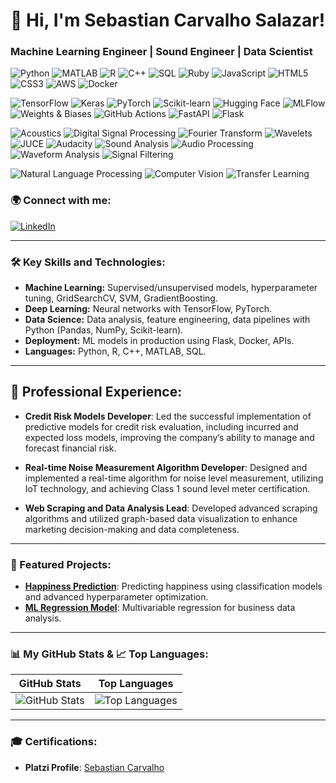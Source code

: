 # 👋 Hi, I'm Sebastian Carvalho Salazar!

### Machine Learning Engineer | Sound Engineer | Data Scientist
![Python](https://img.shields.io/badge/Python-3776AB?style=for-the-badge&logo=python&logoColor=white)
![MATLAB](https://img.shields.io/badge/MATLAB-FF8C00?style=for-the-badge&logo=mathworks&logoColor=white)
![R](https://img.shields.io/badge/R-276DC3?style=for-the-badge&logo=r&logoColor=white)
![C++](https://img.shields.io/badge/C++-00599C?style=for-the-badge&logo=c%2B%2B&logoColor=white)
![SQL](https://img.shields.io/badge/SQL-4479A1?style=for-the-badge&logo=postgresql&logoColor=white)
![Ruby](https://img.shields.io/badge/Ruby-CC342D?style=for-the-badge&logo=ruby&logoColor=white)
![JavaScript](https://img.shields.io/badge/JavaScript-F7DF1E?style=for-the-badge&logo=javascript&logoColor=black)
![HTML5](https://img.shields.io/badge/HTML5-E34F26?style=for-the-badge&logo=html5&logoColor=white)
![CSS3](https://img.shields.io/badge/CSS3-1572B6?style=for-the-badge&logo=css3&logoColor=white)
![AWS](https://img.shields.io/badge/AWS-232F3E?style=for-the-badge&logo=amazon-aws&logoColor=white)
![Docker](https://img.shields.io/badge/Docker-2496ED?style=for-the-badge&logo=docker&logoColor=white)

![TensorFlow](https://img.shields.io/badge/TensorFlow-FF6F00?style=for-the-badge&logo=tensorflow&logoColor=white)
![Keras](https://img.shields.io/badge/Keras-D00000?style=for-the-badge&logo=keras&logoColor=white)
![PyTorch](https://img.shields.io/badge/PyTorch-EE4C2C?style=for-the-badge&logo=pytorch&logoColor=white)
![Scikit-learn](https://img.shields.io/badge/Scikit--learn-F7931E?style=for-the-badge&logo=scikit-learn&logoColor=white)
![Hugging Face](https://img.shields.io/badge/Hugging%20Face-FFAA00?style=for-the-badge&logo=huggingface&logoColor=white)
![MLFlow](https://img.shields.io/badge/MLflow-0194E2?style=for-the-badge&logo=mlflow&logoColor=white)
![Weights & Biases](https://img.shields.io/badge/Weights%20%26%20Biases-FFBE00?style=for-the-badge&logo=weightsandbiases&logoColor=black)
![GitHub Actions](https://img.shields.io/badge/GitHub%20Actions-2088FF?style=for-the-badge&logo=github-actions&logoColor=white)
![FastAPI](https://img.shields.io/badge/FastAPI-009688?style=for-the-badge&logo=fastapi&logoColor=white)
![Flask](https://img.shields.io/badge/Flask-000000?style=for-the-badge&logo=flask&logoColor=white)

![Acoustics](https://img.shields.io/badge/Acoustics-0088CC?style=for-the-badge&logo=soundcloud&logoColor=white)
![Digital Signal Processing](https://img.shields.io/badge/DSP-008080?style=for-the-badge&logo=signal&logoColor=white)
![Fourier Transform](https://img.shields.io/badge/Fourier-FF6F00?style=for-the-badge&logo=mathworks&logoColor=white)
![Wavelets](https://img.shields.io/badge/Wavelets-4CAF50?style=for-the-badge&logo=wave&logoColor=white)
![JUCE](https://img.shields.io/badge/JUCE-8A2BE2?style=for-the-badge&logo=juce&logoColor=white)
![Audacity](https://img.shields.io/badge/Audacity-0000FF?style=for-the-badge&logo=audacity&logoColor=white)
![Sound Analysis](https://img.shields.io/badge/Sound%20Analysis-FF6347?style=for-the-badge&logo=soundcloud&logoColor=white)
![Audio Processing](https://img.shields.io/badge/Audio%20Processing-008080?style=for-the-badge&logo=soundcloud&logoColor=white)
![Waveform Analysis](https://img.shields.io/badge/Waveform%20Analysis-FF8C00?style=for-the-badge&logo=soundcloud&logoColor=white)
![Signal Filtering](https://img.shields.io/badge/Signal%20Filtering-4B0082?style=for-the-badge&logo=soundcloud&logoColor=white)

![Natural Language Processing](https://img.shields.io/badge/NLP-FF6F00?style=for-the-badge&logo=python&logoColor=white)
![Computer Vision](https://img.shields.io/badge/Computer%20Vision-5C3EE8?style=for-the-badge&logo=opencv&logoColor=white)
![Transfer Learning](https://img.shields.io/badge/Transfer%20Learning-FFAA00?style=for-the-badge&logo=huggingface&logoColor=white)

### 🌍 Connect with me:
[![LinkedIn](https://img.shields.io/badge/LinkedIn-blue?logo=linkedin&logoColor=white)](https://www.linkedin.com/in/sebastian-carvalho)

---

### 🛠️ Key Skills and Technologies:
- **Machine Learning:** Supervised/unsupervised models, hyperparameter tuning, GridSearchCV, SVM, GradientBoosting.
- **Deep Learning:** Neural networks with TensorFlow, PyTorch.
- **Data Science:** Data analysis, feature engineering, data pipelines with Python (Pandas, NumPy, Scikit-learn).
- **Deployment:** ML models in production using Flask, Docker, APIs.
- **Languages:** Python, R, C++, MATLAB, SQL.

---

## 💼 Professional Experience:

- **Credit Risk Models Developer**: Led the successful implementation of predictive models for credit risk evaluation, including incurred and expected loss models, improving the company’s ability to manage and forecast financial risk.

- **Real-time Noise Measurement Algorithm Developer**: Designed and implemented a real-time algorithm for noise level measurement, utilizing IoT technology, and achieving Class 1 sound level meter certification.

- **Web Scraping and Data Analysis Lead**: Developed advanced scraping algorithms and utilized graph-based data visualization to enhance marketing decision-making and data completeness.

---

### 🌟 Featured Projects:
- [**Happiness Prediction**](https://github.com/SebastianCarvalhoSalazar/HappinessPrediction): Predicting happiness using classification models and advanced hyperparameter optimization.
- [**ML Regression Model**](#): Multivariable regression for business data analysis.

---

### 📊 My GitHub Stats & 📈 Top Languages:

| GitHub Stats | Top Languages |
| --- | --- |
| ![GitHub Stats](https://github-readme-stats.vercel.app/api?username=SebastianCarvalhoSalazar&show_icons=true&theme=radical) | ![Top Languages](https://github-readme-stats.vercel.app/api/top-langs/?username=SebastianCarvalhoSalazar&layout=compact&theme=radical) |

---

### 🎓 Certifications:

- **Platzi Profile**: [Sebastian Carvalho](https://platzi.com/p/sebastian-carvalho/)

